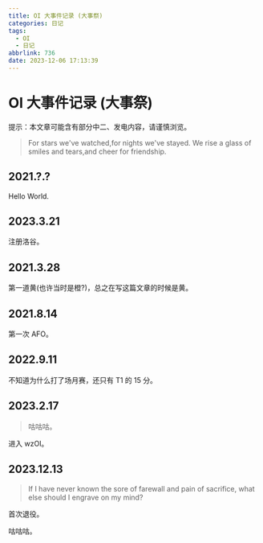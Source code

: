 ```yaml
---
title: OI 大事件记录 (大事祭)
categories: 日记
tags:
  - OI
  - 日记
abbrlink: 736
date: 2023-12-06 17:13:39
---
```


# OI 大事件记录 (大事祭)

提示：本文章可能含有部分中二、发电内容，请谨慎浏览。

> For stars we've watched,for nights we've stayed.
> We rise a glass of smiles and tears,and cheer for friendship.

## 2021.?.?

Hello World.

## 2023.3.21

注册洛谷。

## 2021.3.28

第一道黄(也许当时是橙?)，总之在写这篇文章的时候是黄。

## 2021.8.14

第一次 AFO。

## 2022.9.11

不知道为什么打了场月赛，还只有 T1 的 15 分。

## 2023.2.17

> 咕咕咕。

进入 wzOI。

## 2023.12.13

> If I have never known the sore of farewall and pain of sacrifice, what else should I engrave on my mind?

首次退役。

咕咕咕。
